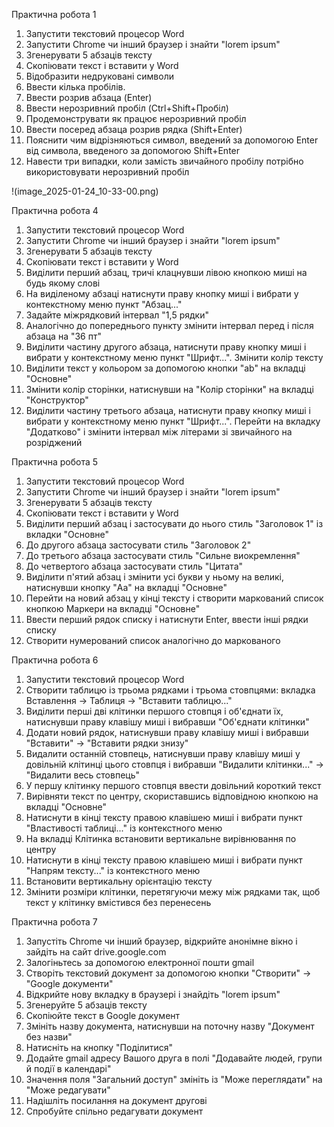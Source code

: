 Практична робота 1
1. Запустити текстовий процесор Word
2. Запустити Chrome чи інший браузер і знайти "lorem ipsum"
3. Згенерувати 5 абзаців тексту
4. Скопіювати текст і вставити у Word
5. Відобразити недруковані символи
6. Ввести кілька пробілів.
7. Ввести розрив абзаца (Enter)
8. Ввести нерозривний пробіл (Ctrl+Shift+Пробіл)
9. Продемонструвати як працює нерозривний пробіл
10. Ввести посеред абзаца розрив рядка (Shift+Enter)
11. Пояснити чим відрізняються символ, введений за допомогою Enter
від символа, введеного за допомогою Shift+Enter
12. Навести три випадки, коли замість звичайного пробілу
потрібно використовувати нерозривний пробіл

!(image_2025-01-24_10-33-00.png)


Практична робота 4
1. Запустити текстовий процесор Word
2. Запустити Chrome чи інший браузер і знайти "lorem ipsum"
3. Згенерувати 5 абзаців тексту
4. Скопіювати текст і вставити у Word
5. Виділити перший абзац, тричі клацнувши лівою кнопкою миші на будь якому слові
6. На виділеному абзаці натиснути праву кнопку миші і вибрати у контекстному меню пункт "Абзац..."
7. Задайте міжрядковий інтервал "1,5 рядки"
8. Аналогічно до попереднього пункту змінити інтервал перед і після абзаца на "36 пт"
9. Виділити частину другого абзаца, натиснути праву кнопку миші і вибрати у контекстному меню пункт "Шрифт...". Змінити колір тексту
10. Виділити текст у кольором за допомогою кнопки "ab" на вкладці "Основне" 
11. Змінити колір сторінки, натиснувши на "Колір сторінки" на вкладці "Конструктор"
12. Виділити частину третього абзаца, натиснути праву кнопку миші і вибрати у контекстному меню пункт "Шрифт...". Перейти на вкладку "Додатково" і змінити інтервал між літерами зі звичайного на розріджений

Практична робота 5
1. Запустити текстовий процесор Word
2. Запустити Chrome чи інший браузер і знайти "lorem ipsum"
3. Згенерувати 5 абзаців тексту
4. Скопіювати текст і вставити у Word
5. Виділити перший абзац і застосувати до нього стиль "Заголовок 1" із вкладки "Основне"
6. До другого абзаца застосувати стиль "Заголовок 2"
7. До третього абзаца застосувати стиль "Сильне виокремлення"
8. До четвертого абзаца застосувати стиль "Цитата"
9. Виділити п'ятий абзац і змінити усі букви у ньому на великі, натиснувши кнопку "Aa" на вкладці "Основне"
10. Перейти на новий абзац у кінці тексту і створити маркований список кнопкою Маркери на вкладці "Основне"
11. Ввести перший рядок списку і натиснути Enter, ввести інші рядки списку
12. Створити нумерований список аналогічно до маркованого

Практична робота 6
1. Запустити текстовий процесор Word
2. Створити таблицю із трьома рядками і трьома стовпцями: вкладка Вставлення -> Таблиця -> "Вставити таблицю..."
3. Виділити перші дві клітинки першого стовпця і об'єднати їх, натиснувши праву клавішу миші і вибравши "Об'єднати клітинки"
4. Додати новий рядок, натиснувши праву клавішу миші і вибравши "Вставити" -> "Вставити рядки знизу"
5. Видалити останній стовпець, натиснувши праву клавішу миші у довільній клітинці цього стовпця і вибравши "Видалити клітинки..." -> "Видалити весь стовпець"
6. У першу клітинку першого стовпця ввести довільний короткий текст
7. Вирівняти текст по центру, скориставшись відповідною кнопкою на вкладці "Основне"
8. Натиснути в кінці тексту правою клавішею миші і вибрати пункт "Властивості таблиці..." із контекстного меню
9. На вкладці Клітинка встановити вертикальне вирівнювання по центру
10. Натиснути в кінці тексту правою клавішею миші і вибрати пункт "Напрям тексту..." із контекстного меню
11. Встановити вертикальну орієнтацію тексту
12. Змінити розміри клітинки, перетягуючи межу між рядками так, щоб текст у клітинку вмістився без перенесень

Практична робота 7
1. Запустіть Chrome чи інший браузер, відкрийте анонімне вікно і зайдіть на сайт drive.google.com
2. Залогіньтесь за допомогою електронної пошти gmail
3. Створіть текстовий документ за допомогою кнопки "Створити" -> "Google документи"
4. Відкрийте нову вкладку в браузері і знайдіть "lorem ipsum"
5. Згенеруйте 5 абзаців тексту 
6. Скопіюйте текст в Google документ
7. Змініть назву документа, натиснувши на поточну назву "Документ без назви"
8. Натисніть на кнопку "Поділитися"
9. Додайте gmail адресу Вашого друга в полі "Додавайте людей, групи й події в календарі"
10. Значення поля "Загальний доступ" змініть із "Може переглядати" на "Може редагувати"
11. Надішліть посилання на документ другові
12. Спробуйте спільно редагувати документ
